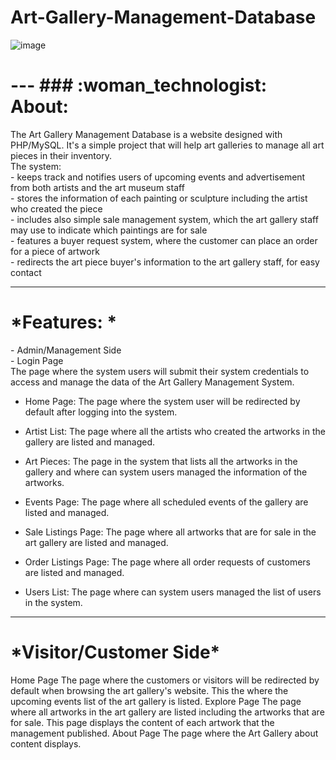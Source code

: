 # Art-Gallery-Management-Database
![image](https://user-images.githubusercontent.com/68800076/189507158-498d7857-7e2b-4a05-ad54-6333aaba8f61.png)
  <h1>
---
### :woman_technologist: About:
    </h1>
      <div>
  The Art Gallery Management Database is a website designed with PHP/MySQL. It's a simple project that will help art galleries to manage all art pieces in their inventory. <br />
  The system:<br />
   - keeps track and notifies users of upcoming events and advertisement from both artists and the art museum staff<br />
   - stores the information of each painting or sculpture including the artist who created the piece <br />
   - includes also simple sale management system, which the art gallery staff may use to indicate which paintings are for sale <br />
   - features a buyer request system, where the customer can place an order for a piece of artwork<br />
   - redirects the art piece buyer's information to the art gallery staff, for easy contact<br />

---

<h1>*Features: *</h1>
 - Admin/Management Side </br>
 - Login Page </br>
   The page where the system users will submit their system credentials to access and manage the data of the Art Gallery Management System. </br>
    
- Home Page: The page where the system user will be redirected by default after logging into the system.

-  Artist List: The page where all the artists who created the artworks in the gallery are listed and managed.

-  Art Pieces: The page in the system that lists all the artworks in the gallery and where can system users managed the information of the artworks.

-  Events Page: The page where all scheduled events of the gallery are listed and managed.

-  Sale Listings Page: The page where all artworks that are for sale in the art gallery are listed and managed.

-  Order Listings Page: The page where all order requests of customers are listed and managed.

-  Users List: The page where can system users managed the list of users in the system.

---

<h1>*Visitor/Customer Side*</h1>
Home Page
The page where the customers or visitors will be redirected by default when browsing the art gallery's website. This the where the upcoming events list of the art gallery is listed.
Explore Page
The page where all artworks in the art gallery are listed including the artworks that are for sale. This page displays the content of each artwork that the management published.
About Page
The page where the Art Gallery about content displays.

</div>
